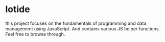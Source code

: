 # lotide
this project focuses on the fundamentals of programming and data management using JavaScript.
And contains various JS helper functions.
Feel free to browse through.